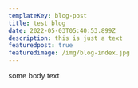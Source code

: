 ```yaml
---
templateKey: blog-post
title: test blog
date: 2022-05-03T05:40:53.899Z
description: this is just a text
featuredpost: true
featuredimage: /img/blog-index.jpg
---
```

some body text